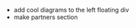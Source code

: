 <!-- - fix the mapping of faces and text -->
  <!-- - make the moving sensitivty low for the three cube -->
  <!-- - add the same design to the logo text as footer -->

- add cool diagrams to the left floating div
- make partners section
  <!-- - COMPLETE CONTACT SECTION -->
    <!-- - read more routing for the services section -->
    <!-- - try semicirlce for the CTA section -->
    <!-- - moving border effect on the enterprise pricing -->
  <!-- - #6 animated div on robot -->
  <!-- - map get started to downloading page. For now comming soon page -->
  <!-- - map see plans button to plans section -->
    <!-- - add Terms & Conditions page -->
  <!-- - add privacy policy page -->
    <!-- - change font style for section heading to saiba-45 -->
    <!-- - MAKE THE NAVBAR RESPONSIVE FOR SMALLER DEVICES -->
